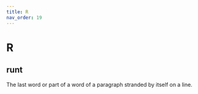 ```yaml
---
title: R
nav_order: 19
---
```


# R

## runt
The last word or part of a word of a paragraph stranded by itself on a line.
